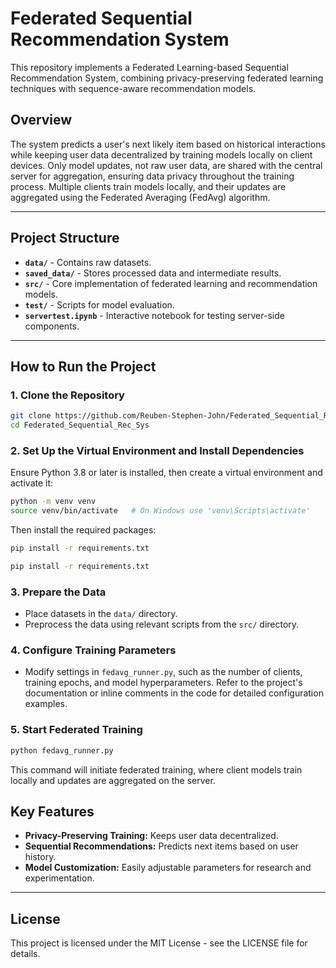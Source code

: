 # Federated Sequential Recommendation System

This repository implements a Federated Learning-based Sequential Recommendation System, combining privacy-preserving federated learning techniques with sequence-aware recommendation models.

## Overview

The system predicts a user's next likely item based on historical interactions while keeping user data decentralized by training models locally on client devices. Only model updates, not raw user data, are shared with the central server for aggregation, ensuring data privacy throughout the training process. Multiple clients train models locally, and their updates are aggregated using the Federated Averaging (FedAvg) algorithm.

---

## Project Structure

- **`data/`** - Contains raw datasets.
- **`saved_data/`** - Stores processed data and intermediate results.
- **`src/`** - Core implementation of federated learning and recommendation models.
- **`test/`** - Scripts for model evaluation.
- **`servertest.ipynb`** - Interactive notebook for testing server-side components.

---

## How to Run the Project

### 1. Clone the Repository

```bash
git clone https://github.com/Reuben-Stephen-John/Federated_Sequential_Rec_Sys.git
cd Federated_Sequential_Rec_Sys
```

### 2. Set Up the Virtual Environment and Install Dependencies

Ensure Python 3.8 or later is installed, then create a virtual environment and activate it:

```bash
python -m venv venv
source venv/bin/activate   # On Windows use 'venv\Scripts\activate'
```

Then install the required packages:

```bash
pip install -r requirements.txt
```

```bash
pip install -r requirements.txt
```

### 3. Prepare the Data

- Place datasets in the `data/` directory.
- Preprocess the data using relevant scripts from the `src/` directory.

### 4. Configure Training Parameters

- Modify settings in `fedavg_runner.py`, such as the number of clients, training epochs, and model hyperparameters. Refer to the project's documentation or inline comments in the code for detailed configuration examples.

### 5. Start Federated Training

```bash
python fedavg_runner.py
```

This command will initiate federated training, where client models train locally and updates are aggregated on the server.

## Key Features

- **Privacy-Preserving Training:** Keeps user data decentralized.
- **Sequential Recommendations:** Predicts next items based on user history.
- **Model Customization:** Easily adjustable parameters for research and experimentation.

---

## License

This project is licensed under the MIT License - see the LICENSE file for details.

